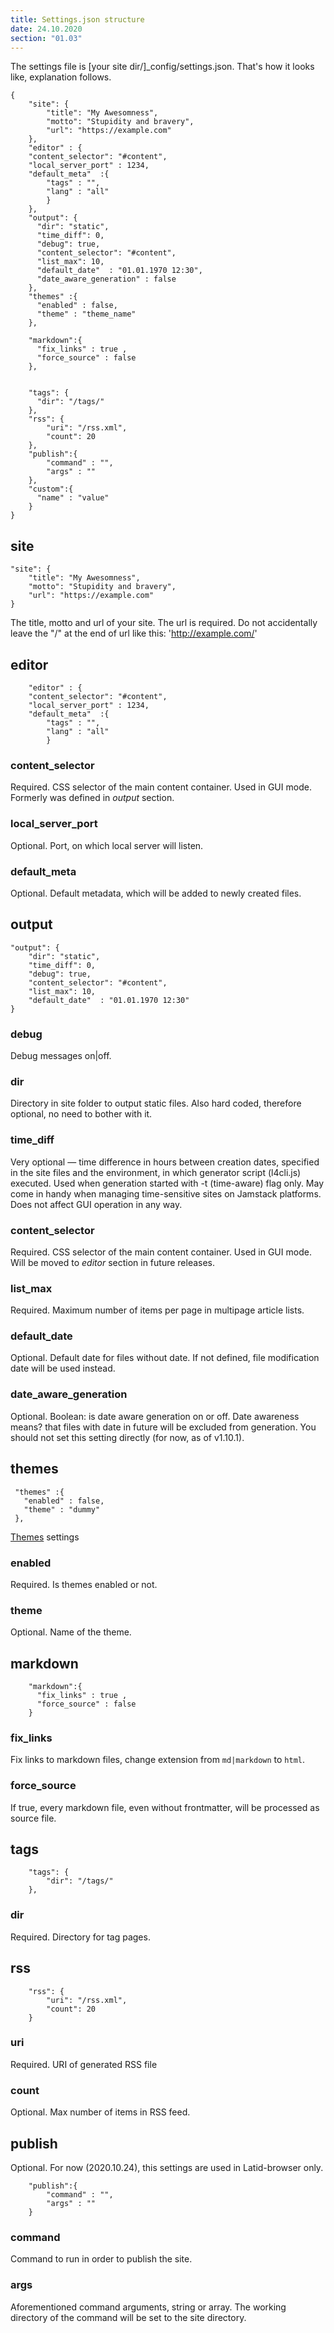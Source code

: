 ```yaml
---
title: Settings.json structure
date: 24.10.2020
section: "01.03"
---
```


The settings file is  [your site dir/]_config/settings.json. That's how it looks like, explanation follows.
<!--cut-->

    {
        "site": {
            "title": "My Awesomness",
            "motto": "Stupidity and bravery",
            "url": "https://example.com"
        },
        "editor" : {
        "content_selector": "#content",
        "local_server_port" : 1234,
        "default_meta"  :{
            "tags" : "",
            "lang" : "all"
            }
        },
        "output": {
          "dir": "static",
          "time_diff": 0,
          "debug": true,
          "content_selector": "#content",
          "list_max": 10,
          "default_date"  : "01.01.1970 12:30",
          "date_aware_generation" : false
        },
        "themes" :{
          "enabled" : false,
          "theme" : "theme_name"
        },

        "markdown":{
          "fix_links" : true ,
          "force_source" : false
        },


        "tags": {
          "dir": "/tags/"
        },
        "rss": {
            "uri": "/rss.xml",
            "count": 20
        },
        "publish":{
            "command" : "",
            "args" : ""
        },
        "custom":{
          "name" : "value"
        }
    }

**site**
----------------

    "site": {
        "title": "My Awesomness",
        "motto": "Stupidity and bravery",
        "url": "https://example.com"
    }

The title, motto and url of your site. The url is required. Do not accidentally leave the "/" at the end of url like this: 'http://example.com/'


**editor**
-----------

        "editor" : {
        "content_selector": "#content",
        "local_server_port" : 1234,
        "default_meta"  :{
            "tags" : "",
            "lang" : "all"
            }

### content_selector
Required. CSS selector of the main content container. Used in GUI mode. Formerly was defined in *output* section.

### local_server_port
Optional. Port, on which local server will listen.

### default_meta
Optional. Default metadata, which will be added to newly created files.


**output** 
------------------
    
    "output": {
        "dir": "static",
        "time_diff": 0,
        "debug": true,
        "content_selector": "#content",
        "list_max": 10,
        "default_date"  : "01.01.1970 12:30"
    }

### debug
Debug messages on|off.

### dir
Directory in site folder to output static files. Also hard coded, therefore optional, no need to bother with it.

### time_diff
Very optional — time difference in hours between creation dates, specified in the site files and the environment, in which generator script (l4cli.js) executed. Used when generation started with -t (time-aware) flag only. May come in handy when managing time-sensitive sites on Jamstack platforms. Does not affect GUI operation in any way.

### content_selector
Required. CSS selector of the main content container. Used in GUI mode. Will be moved to *editor* section in future releases.

### list_max
Required. Maximum number of items per page in multipage article lists.

### default_date
Optional. Default date for files without date. If not defined, file modification date
will be used instead.

### date_aware_generation
Optional. Boolean: is date aware generation on or off. Date awareness means?
that files with date in future will be excluded from generation. You should
not set this setting directly (for now, as of v1.10.1). 

## themes
     "themes" :{
       "enabled" : false,
       "theme" : "dummy"
     },

[Themes](themes.md) settings

### enabled
Required. Is themes enabled or not.
### theme
Optional. Name of the theme.

## markdown


        "markdown":{
          "fix_links" : true ,
          "force_source" : false
        }
### fix_links
Fix links to markdown files, change extension from 
`md|markdown` to `html`.

### force_source
If true, every markdown file, even without frontmatter, 
will be processed as source file.

**tags**
----

        "tags": {
            "dir": "/tags/"
        },

### dir
Required. Directory for tag pages.

**rss**
---
        "rss": {
            "uri": "/rss.xml",
            "count": 20
        }

### uri
Required. URI of generated RSS file

### count
Optional. Max number of items in RSS feed.

**publish**
-------
Optional. For now (2020.10.24), this settings are used in Latid-browser only. 

        "publish":{
            "command" : "",
            "args" : ""
        }

### command
Command to run in order to publish the site.

### args
Aforementioned command arguments, string or array. The working directory of the command will be set to the site directory.
